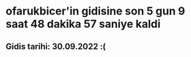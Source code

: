 # ofarukbicer'in gidisine son 5 gun 9 saat 48 dakika 57 saniye kaldi

## Gidis tarihi: 30.09.2022 :(
